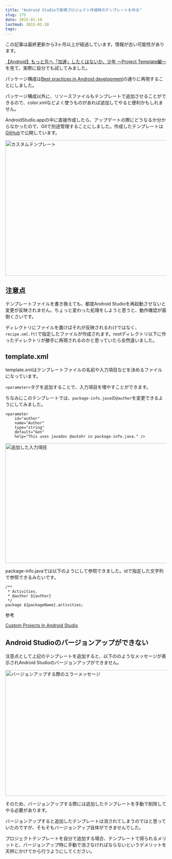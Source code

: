 ```yaml
---
title: "Android Studioで新規プロジェクト作成時のテンプレートを作る"
slug: 175
date: 2015-01-10
lastmod: 2015-01-18
tags: 
---
```


<div id="wppda_alert">この記事は最終更新から3ヶ月以上が経過しています。情報が古い可能性があります。</div><p><a href="http://qiita.com/kgmyshin/items/9c803a21451e603531f0">【Android】もっと先へ「加速」したくはないか、少年 〜Project Template編〜</a>を見て、実際に自分でも試してみました。</p>
<p>パッケージ構成は<a href="https://github.com/futurice/android-best-practices">Best practices in Android development</a>の通りに再現することにしました。</p>
<p>パッケージ構成以外に、リソースファイルもテンプレートで追加させることができるので、color.xmlなどよく使うものがあれば追加してやると便利かもしれません。</p>
<p>AndroidStudio.appの中に直接作成したら、アップデートの際にどうなるか分からなかったので、Gitで別途管理することにしました。作成したテンプレートは<a href="https://github.com/gen0083/BlankActivityCustom">GitHub</a>で公開しています。</p>
<p><img src="https://android.gcreate.jp/wp-content/uploads/2015/01/5111c8c1a2325af98fd144ba1c1600b7.jpg" alt="カスタムテンプレート" title="カスタムテンプレート.jpg" border="0" width="600" height="423" /></p>
<h2>注意点</h2>
<p>テンプレートファイルを書き換えても、都度Android Studioを再起動させないと変更が反映されません。ちょっと変わった処理をしようと思うと、動作確認が面倒くさいです。</p>
<p>ディレクトリにファイルを置けばそれが反映されるわけではなく、<code>recipe.xml.ftl</code>で指定したファイルが作成されます。rootディレクトリ以下に作ったディレクトリが勝手に再現されるのかと思っていたら全然違いました。</p>
<h2>template.xml</h2>
<p>template.xmlはテンプレートファイルの名前や入力項目などを決めるファイルになっています。</p>
<p><code>&lt;parameter&gt;</code>タグを追加することで、入力項目を増やすことができます。</p>
<p>ちなみにこのテンプレートでは、<code>package-info.java</code>の<code>@author</code>を変更できるようにしてみました。</p>
<pre><code>&lt;parameter
    id="author"
    name="Author"
    type="string"
    default="Gen"
    help="This uses javadoc @autohr in package-info.java." /&gt;
</code></pre>
<p><img src="https://android.gcreate.jp/wp-content/uploads/2015/01/0b26594928b7fcd561cb4c5dd404ad68.jpg" alt="追加した入力項目" title="追加した入力項目.jpg" border="0" width="600" height="374" /></p>
<p>package-info.javaでは以下のようにして参照できました。idで指定した文字列で参照できるみたいです。</p>
<pre><code>/**
 * Activities.
 * @author ${author}
 */
package ${packageName}.activities;
</code></pre>
<p>参考</p>
<p><a href="http://www.i-programmer.info/projects/215-mobile/6843-custom-projects-in-android-studio.html">Custom Projects In Android Studio</a></p>
<h2>Android Studioのバージョンアップができない</h2>
<p>注意点として上記のテンプレートを追加すると、以下ののようなメッセージが表示されAndroid Studioのバージョンアップができません。</p>
<p><img src="https://android.gcreate.jp/wp-content/uploads/2015/01/48bfd861636b5e48faced29019587cb8.jpg" alt="バージョンアップする際のエラーメッセージ" title="バージョンアップする際のエラーメッセージ.jpg" border="0" width="597" height="393" /></p>
<p>そのため、バージョンアップする際には追加したテンプレートを手動で削除してやる必要があります。</p>
<p>バージョンアップすると追加したテンプレートは消されてしまうのではと思っていたのですが、そもそもバージョンアップ自体ができませんでした。</p>
<p>プロジェクトテンプレートを自分で追加する場合、テンプレートで得られるメリットと、バージョンアップ時に手動で消さなければならないというデメリットを天秤にかけてから行うようにしてください。</p>

  
